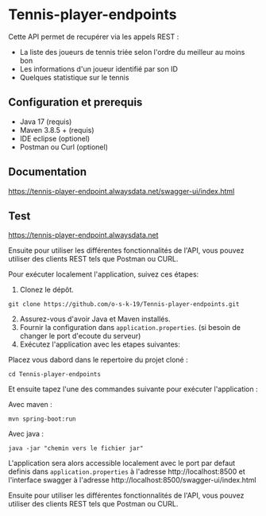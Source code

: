 # Tennis-player-endpoints

Cette API permet de recupérer via les appels REST :
- La liste des joueurs de tennis triée selon l'ordre du meilleur au moins bon
- Les informations d'un joueur identifié par son ID
- Quelques statistique sur le tennis

## Configuration et prerequis
- Java 17 (requis)
- Maven 3.8.5 + (requis)
- IDE eclipse (optionel)
- Postman ou Curl (optionel)

## Documentation

https://tennis-player-endpoint.alwaysdata.net/swagger-ui/index.html

## Test

https://tennis-player-endpoint.alwaysdata.net

Ensuite pour utiliser les différentes fonctionnalités de l'API, vous pouvez utiliser des clients REST tels que Postman ou CURL.

Pour exécuter localement l'application, suivez ces étapes:

1. Clonez le dépôt.
```
git clone https://github.com/o-s-k-19/Tennis-player-endpoints.git
```
2. Assurez-vous d'avoir Java et Maven installés.
3. Fournir la configuration dans `application.properties`. (si besoin de changer le port d'ecoute du serveur)
4. Exécutez l'application avec les etapes suivantes:

Placez vous dabord dans le repertoire du projet cloné :
```
cd Tennis-player-endpoints
```
Et ensuite tapez l'une des commandes suivante pour exécuter l'application :

Avec maven :
```
mvn spring-boot:run
```
Avec java :
```
java -jar "chemin vers le fichier jar"
```

L'application sera alors accessible localement avec le port par defaut definis dans `application.properties` à l'adresse http://localhost:8500 et  l'interface swagger à l'adresse http://localhost:8500/swagger-ui/index.html

Ensuite pour utiliser les différentes fonctionnalités de l'API, vous pouvez utiliser des clients REST tels que Postman ou CURL.

